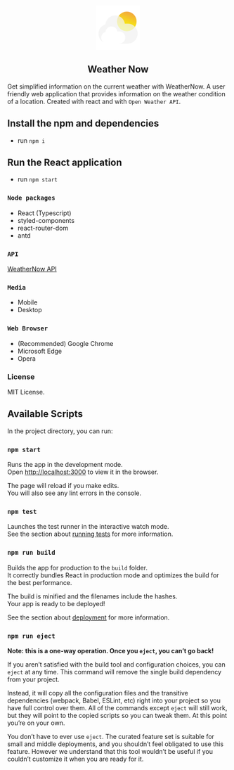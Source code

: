<div align="center">
  <img alt="Logo" src="https://github.com/Heyeso/WeatherNow/blob/dev/public/assets/logo192.png?raw=true" width="100" />
</div>
<h2 align="center">
 Weather Now
</h2>

Get simplified information on the current weather with WeatherNow. A user friendly web application that provides information on the weather condition of a location. Created with react and with `Open Weather API`.

## Install the npm and dependencies

- run `npm i`

## Run the React application

- run `npm start`

### `Node packages`

- React (Typescript)
- styled-components
- react-router-dom
- antd

### `API`

[WeatherNow API](https://github.com/Heyeso/WeatherNowAPI)

### `Media`

- Mobile
- Desktop

### `Web Browser`

- (Recommended) Google Chrome
- Microsoft Edge
- Opera

### License

MIT License.

## Available Scripts

In the project directory, you can run:

### `npm start`

Runs the app in the development mode.\
Open [http://localhost:3000](http://localhost:3000) to view it in the browser.

The page will reload if you make edits.\
You will also see any lint errors in the console.

### `npm test`

Launches the test runner in the interactive watch mode.\
See the section about [running tests](https://facebook.github.io/create-react-app/docs/running-tests) for more information.

### `npm run build`

Builds the app for production to the `build` folder.\
It correctly bundles React in production mode and optimizes the build for the best performance.

The build is minified and the filenames include the hashes.\
Your app is ready to be deployed!

See the section about [deployment](https://facebook.github.io/create-react-app/docs/deployment) for more information.

### `npm run eject`

**Note: this is a one-way operation. Once you `eject`, you can’t go back!**

If you aren’t satisfied with the build tool and configuration choices, you can `eject` at any time. This command will remove the single build dependency from your project.

Instead, it will copy all the configuration files and the transitive dependencies (webpack, Babel, ESLint, etc) right into your project so you have full control over them. All of the commands except `eject` will still work, but they will point to the copied scripts so you can tweak them. At this point you’re on your own.

You don’t have to ever use `eject`. The curated feature set is suitable for small and middle deployments, and you shouldn’t feel obligated to use this feature. However we understand that this tool wouldn’t be useful if you couldn’t customize it when you are ready for it.
